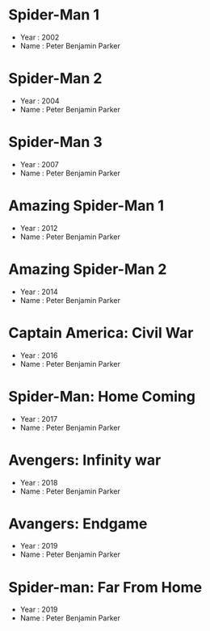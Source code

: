 # Spider-Man 1
- Year : 2002
- Name : Peter Benjamin Parker

# Spider-Man 2
- Year : 2004
- Name : Peter Benjamin Parker

# Spider-Man 3
- Year : 2007
- Name : Peter Benjamin Parker

# Amazing Spider-Man 1
- Year : 2012
- Name : Peter Benjamin Parker

# Amazing Spider-Man 2
- Year : 2014
- Name : Peter Benjamin Parker

# Captain America: Civil War
- Year : 2016
- Name : Peter Benjamin Parker

# Spider-Man: Home Coming
- Year : 2017
- Name : Peter Benjamin Parker

# Avengers: Infinity war
- Year : 2018
- Name : Peter Benjamin Parker

# Avangers: Endgame
- Year : 2019
- Name : Peter Benjamin Parker

# Spider-man: Far From Home
- Year : 2019
- Name : Peter Benjamin Parker
